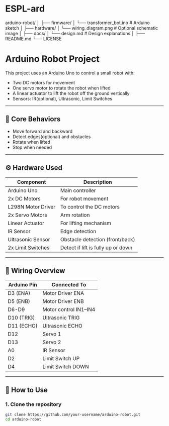 # ESPL-ard

arduino-robot/
│
├── firmware/
│   └── transformer_bot.ino     # Arduino sketch
│
├── hardware/
│   └── wiring_diagram.png      # Optional schematic image
│
├── docs/
│   └── design.md               # Design explanations
│
├── README.md
└── LICENSE

# Arduino Robot Project

This project uses an Arduino Uno to control a small robot with:
- Two DC motors for movement  
- One servo motor to rotate the robot when lifted  
- A linear actuator to lift the robot off the ground vertically 
- Sensors: IR(optional), Ultrasonic, Limit Switches

---

## 🧠 Core Behaviors

- Move forward and backward  
- Detect edges(optional) and obstacles  
- Rotate when lifted
- Stop when needed

---

## ⚙️ Hardware Used

| Component          | Description                                |
|-------------------|--------------------------------------------|
| Arduino Uno        | Main controller                            |
| 2x DC Motors       | For robot movement                         |
| L298N Motor Driver | To control the DC motors                   |
| 2x Servo Motors    | Arm rotation                               |
| Linear Actuator    | For lifting mechanism                      |
| IR Sensor          | Edge detection                             |
| Ultrasonic Sensor  | Obstacle detection (front/back)           |
| 2x Limit Switches  | Detect if lift is fully up or down         |

---

## 🔌 Wiring Overview

| Arduino Pin | Connected To            |
|-------------|--------------------------|
| D3 (ENA)    | Motor Driver ENA         |
| D5 (ENB)    | Motor Driver ENB         |
| D6-D9       | Motor control IN1–IN4    |
| D10 (TRIG)  | Ultrasonic TRIG          |
| D11 (ECHO)  | Ultrasonic ECHO          |
| D12         | Servo 1                  |
| D13         | Servo 2                  |
| A0          | IR Sensor                |
| D2          | Limit Switch UP          |
| D4          | Limit Switch DOWN        |

---

## 🧪 How to Use

### 1. Clone the repository
```bash
git clone https://github.com/your-username/arduino-robot.git
cd arduino-robot